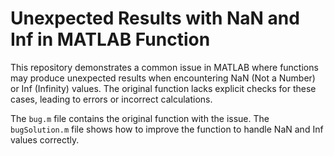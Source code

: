 # Unexpected Results with NaN and Inf in MATLAB Function

This repository demonstrates a common issue in MATLAB where functions may produce unexpected results when encountering NaN (Not a Number) or Inf (Infinity) values. The original function lacks explicit checks for these cases, leading to errors or incorrect calculations.

The `bug.m` file contains the original function with the issue. The `bugSolution.m` file shows how to improve the function to handle NaN and Inf values correctly.